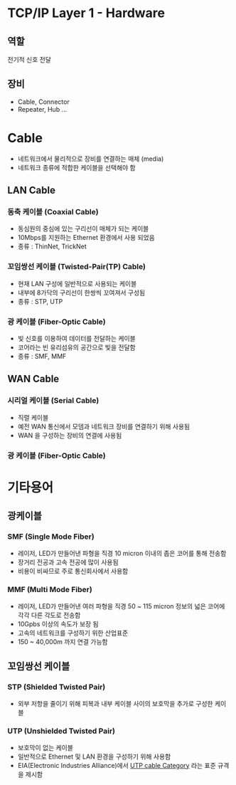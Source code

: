 # TCP/IP Layer 1 - Hardware   
## 역할
 전기적 신호 전달
## 장비   
 - Cable, Connector   
 - Repeater, Hub ...   
 
# Cable   
- 네트워크에서 물리적으로 장비를 연결하는 매체 (media)   
- 네트워크 종류에 적합한 케이블을 선택해야 함   
## LAN Cable   
### 동축 케이블 (Coaxial Cable)
- 동심원의 중심에 있는 구리선이 매체가 되는 케이블   
- 10Mbps를 지원하는 Ethernet 환경에서 사용 되었음   
- 종류 : ThinNet, TrickNet   
### 꼬임쌍선 케이블 (Twisted-Pair(TP) Cable)   
- 현재 LAN 구성에 일반적으로 사용되는 케이블   
- 내부에 8가닥의 구리선이 한쌍씩 꼬여져서 구성됨   
- 종류 : STP, UTP   
### 광 케이블 (Fiber-Optic Cable)   
- 빛 신호를 이용하여 데이터를 전달하는 케이블   
- 코어라는 빈 유리섬유의 공간으로 빛을 전달함   
- 종류 : SMF, MMF      
## WAN Cable   
### 시리얼 케이블 (Serial Cable)   
- 직렬 케이블   
- 예전 WAN 통신에서 모뎀과 네트워크 장비를 연결하기 위해 사용됨   
- WAN 을 구성하는 장비의 연결에 사용됨   
### 광 케이블 (Fiber-Optic Cable)  


# 기타용어   
## 광케이블   
### SMF (Single Mode Fiber)   
- 레이저, LED가 만들어낸 파형을 직경 10 micron 이내의 좁은 코어를 통해 전송함   
- 장거리 전공과 고속 전공에 많이 사용됨   
- 비용이 비싸므로 주로 통신회사에서 사용함   
### MMF (Multi Mode Fiber)   
- 레이저, LED가 만들어낸 여러 파형을 직경 50 ~ 115 micron 정보의 넓은 코어에 각각 다른 각도로 전송함   
- 10Gpbs 이상의 속도가 보장 됨   
- 고속의 네트워크를 구성하기 위한 산업표준   
- 150 ~ 40,000m 까지 연결 가능함   
## 꼬임쌍선 케이블   
### STP (Shielded Twisted Pair)   
- 외부 저항을 줄이기 위해 피복과 내부 케이블 사이의 보호막을 추가로 구성한 케이블   
### UTP (Unshielded Twisted Pair)   
- 보호막이 없는 케이블   
- 일반적으로 Ethernet 및 LAN 환경을 구성하기 위해 사용함   
- EIA(Electronic Industries Alliance)에서 [UTP cable Category](https://ko.wikipedia.org/wiki/TIA/EIA-568) 라는 표준 규격을 제시함